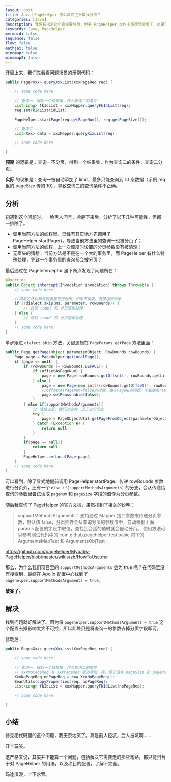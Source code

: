 ```yaml
---
layout: post
title: Java｜PageHelper 怎么自作主张帮我分页？
categories: [Java]
description: 我没有指定这个查询要分页，但是 PageHelper 自作主张帮我分页了，这是怎么回事？
keywords: Java, PageHelper
mermaid: false
sequence: false
flow: false
mathjax: false
mindmap: false
mindmap2: false
---
```


开局上来，我们先看看问题场景的示例代码：

```java
public Page<Xxx> queryXxxList(XxxPageReq req) {

    // some code here

    // 查询一，得到一个结果集，作为查询二的条件
    List<Long> fkIdList = xxxMapper.queryFkIdList(req);
    req.setFkIdList(idList);

    PageHelper.startPage(req.getPageNum(), req.getPageSize());

    // 查询二
    List<Xxx> data = xxxMapper.queryXxxList(req);

    // some code here

}
```

**预期** 的逻辑是：查询一不分页，得到一个结果集，作为查询二的条件，查询二分页。

**实际** 的现象是：查询一被自动添加了 limit，最多只能查询到 10 条数据（示例 req 里的 pageSize 传的 10），导致查询二的查询条件不正确。

## 分析

初遇到这个问题时，一脸黑人问号，冷静下来后，分析了以下几种可能性，但都一一排除了。

- 调用当前方法的线程里，已经有其它地方先调用了 PageHelper.startPage()，导致当前方法里的查询一也被分页了；
- 调用当前方法的线程，上一次调度时设置的分页参数没有被清理；
- 无厘头的猜想：当前方法是不是在一个大的事务里，而 PageHelper 有什么特殊处理，导致一个事务里的查询都会被分页？

最后通过在 PageInterceptor 里下断点发现了问题所在：

```java
@Override
public Object intercept(Invocation invocation) throws Throwable {
    // some code here 

    //调用方法判断是否需要进行分页，如果不需要，直接返回结果
    if (!dialect.skip(ms, parameter, rowBounds)) {
        // 自动 count 和 分页查询处理
    } else {
        // 跳过 count 和 分页查询处理
    }
    // some code here
}
```

单步跟进 `dialect.skip` 方法，关键逻辑在 `PageParams.getPage` 方法里面：

```java
public Page getPage(Object parameterObject, RowBounds rowBounds) {
    Page page = PageHelper.getLocalPage();
    if (page == null) {
        if (rowBounds != RowBounds.DEFAULT) {
            if (offsetAsPageNum) {
                page = new Page(rowBounds.getOffset(), rowBounds.getLimit(), rowBoundsWithCount);
            } else {
                page = new Page(new int[]{rowBounds.getOffset(), rowBounds.getLimit()}, rowBoundsWithCount);
                //offsetAsPageNum=false的时候，由于PageNum问题，不能使用reasonable，这里会强制为false
                page.setReasonable(false);
            }
        } else if(supportMethodsArguments){
            // 注意这里，我们的查询一进了这个分支
            try {
                page = PageObjectUtil.getPageFromObject(parameterObject, false);
            } catch (Exception e) {
                return null;
            }
        }
        if(page == null){
            return null;
        }
        PageHelper.setLocalPage(page);
    }
    // some code here
}
```

可以看到，除了显式地提前调用 PageHelper.startPage、传递 rowBounds 参数进行分页外，还有一个 `else if(supportMethodsArguments)` 的分支，会从传递给查询的参数里尝试读取 `pageNum` 和 `pageSize` 字段的值作为分页参数。

随后我查询了 PageHelper 的官方文档，果然找到了相关的说明：

> supportMethodsArguments：支持通过 Mapper 接口参数来传递分页参数，默认值 false，分页插件会从查询方法的参数值中，自动根据上面 params 配置的字段中取值，查找到合适的值时就会自动分页。 使用方法可以参考测试代码中的 com.github.pagehelper.test.basic 包下的 ArgumentsMapTest 和 ArgumentsObjTest。

<https://github.com/pagehelper/Mybatis-PageHelper/blob/master/wikis/zh/HowToUse.md>

那么，为什么我们项目里的 `supportMethodsArguments` 会为 true 呢？在代码里没有搜索到，最终在 Apollo 配置中心找到了 `pagehelper.supportMethodsArguments = true`。

**破案了。**

## 解决

找到问题就好解决了。因为将 `pagehelper.supportMethodsArguments = true` 这个配置去掉影响太大不可控，所以此处只是将查询一的参数去掉分页字段即可。

修改后：

```java
public Page<Xxx> queryXxxList(XxxPageReq req) {

    // some code here

    // 查询一，得到一个结果集，作为查询二的条件
    // XxxNoPageReq 与 XxxPageReq 里的字段一样，除了没有 pageSize 和 pageNum
    XxxNoPageReq noPageReq = new XxxNoPageReq();
    BeanUtils.copyProperties(req, noPageReq);
    List<Long> fkIdList = xxxMapper.queryFkIdList(noPageReq);

    // some code here

}
```

## 小结

修完老代码里的这个问题，我无奈地笑了。真是前人挖坑，后人被坑啊……

开个玩笑。

这严格来说，其实并不能算一个问题，包括解决它需要走的那些弯路，都只能归咎于对 PageHelper 的用法，以及项目的配置，了解不完全。

码途漫漫，上下求索。